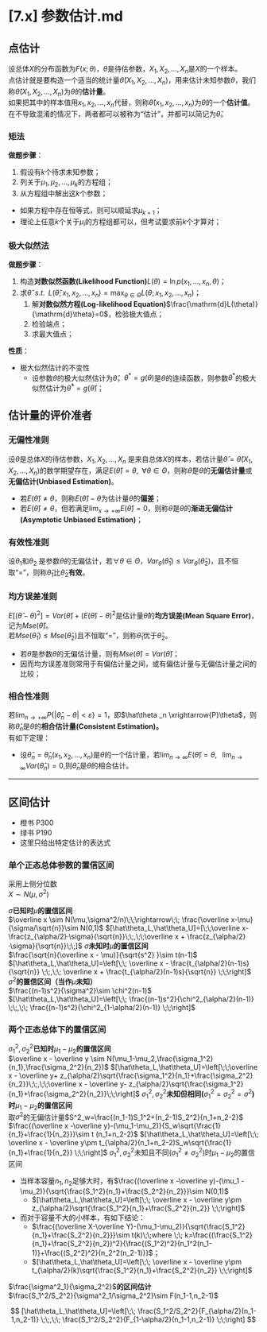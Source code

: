 # [7.x] 参数估计.md

## 点估计

设总体$X$的分布函数为$F(x;\theta)$，$\theta$是待估参数，$X_1,X_2,...,X_n$是$X$的一个样本。<br />点估计就是要构造一个适当的统计量$\hat{\theta}(X_1,X_2,...,X_n)$，用来估计未知参数$\theta$，我们称$\hat{\theta}(X_1,X_2,...,X_n)$为$\theta$的**估计量**。<br />如果把其中的样本值用$x_1,x_2,...,x_n$代替，则称$\hat\theta(x_1,x_2,...,x_n)$为$\theta$的一个**估计值**。<br />在不导致混淆的情况下，两者都可以被称为“估计”，并都可以简记为$\hat\theta$。


### 矩法

**做题步骤**：

1. 假设有$k$个待求未知参数；
2. 列关于$\mu_1,\mu_2,...,\mu_k$的方程组；
3. 从方程组中解出这$k$个参数；
- 如果方程中存在恒等式，则可以顺延求$\mu_{k+1}$；
- 理论上任意$k$个关于$\mu_i$的方程组都可以，但考试要求前$k$个才算对；


### 极大似然法

**做题步骤**：

1. 构造**对数似然函数(Likelihood Function)**$L(\theta)=\ln p(x_1,...,x_n,\theta)$；
2. 求$\hat\theta\;\;s.t.\;\;L(\hat\theta;x_1,x_2,...,x_n)=\max_{\theta\in\Theta}L(\theta;x_1,x_2,...,x_n)$；
   1. 解**对数似然方程(Log-likelihood Equation)**$\frac{\mathrm{d}L(\theta)}{\mathrm{d}\theta}=0$，检验极大值点；
   2. 检验端点；
   3. 求最大值点；

**性质**：

- 极大似然估计的不变性
   - 设参数$\theta$的极大似然估计为$\hat\theta$，$\theta^*=g(\theta)$是$\theta$的连续函数，则参数$\theta^*$的极大似然估计为$\hat\theta^*=g(\hat\theta)$；


## 估计量的评价准者

### 无偏性准则

设$\theta$是总体$X$的待估参数，$X_1,X_2,...,X_n$ 是来自总体$X$的样本，若估计量$\hat\theta=\hat\theta(X_1,X_2,...,X_n)$的数学期望存在，满足$E(\hat\theta)=\theta,\;\;\forall\theta\in\Theta$，则称$\hat\theta$是$\theta$的**无偏估计量**或**无偏估计(Unbiased Estimation)**。

- 若$E(\hat\theta)\not=\theta$，则称$E(\hat\theta)-\theta$为估计量$\hat\theta$的**偏差**；
- 若$E(\hat\theta)\not=\theta$，但若满足$\lim_{x\to+\infty}E(\hat\theta)=0$，则称$\hat\theta$是$\theta$的**渐进无偏估计(Asymptotic Unbiased Estimation)**；


### 有效性准则

设$\theta_1$和$\theta_2$ 是参数$\theta$的无偏估计，若$\forall \theta\in\Theta$，$Var_\theta(\hat\theta_1)\leq Var_\theta(\hat\theta_2)$，且不恒取“=”，则称$\hat\theta_1$比$\hat\theta_2$**有效**。


### 均方误差准则

$E[(\hat\theta-\theta)^2]
=Var(\hat\theta)+(E(\hat\theta)-\theta)^2$是估计量$\hat\theta$的**均方误差(Mean Square Error)**，记为$Mse(\hat\theta)$。<br />若$Mse(\hat\theta_1)\leq Mse(\hat\theta_2)$且不恒取“=”，则称$\hat\theta_1$优于$\hat\theta_2$。

- 若$\hat\theta$是参数$\theta$的无偏估计量，则有$Mse(\hat\theta)=Var(\hat\theta)$；
- 因而均方误差准则常用于有偏估计量之间，或有偏估计量与无偏估计量之间的比较；


###  相合性准则

若$\lim_{n\to+\infty}P\{|\hat\theta_n-\theta|<\varepsilon\}=1$，即$\hat\theta _n \xrightarrow{P}\theta$，则称$\hat\theta_n$是$\theta$的**相合估计量(Consistent Estimation)。**<br />有如下定理：

- 设$\hat\theta_n=\hat\theta_n(x_1,x_2,...,x_n)$是$\theta$的一个估计量，若$\lim_{n\to \infty}E(\hat\theta)=\theta,\;\;\;\lim_{n\to\infty}Var(\hat\theta_n)=0,$则$\hat\theta_n$是$\theta$的相合估计。


---


##  区间估计

- 橙书 P300
- 绿书 P190
- 这里只给出特定估计的表达式

### 单个正态总体参数的置信区间
采用上侧分位数<br />$X\sim N(\mu,\sigma^2)$

$\sigma$**已知时**$\mu$**的置信区间**<br />$\overline x \sim N(\mu,\sigma^2/n)\;\;\rightarrow\;\;
\frac{\overline x-\mu}{\sigma/\sqrt{n}}\sim N(0,1)$
$[\hat\theta_L,\hat\theta_U]=[\;\;\overline x-\frac{z_{\alpha/2}·\sigma}{\sqrt{n}}\;\;,\;\;\overline x + \frac{z_{\alpha/2}·\sigma}{\sqrt{n}}\;\;]$
$\sigma$**未知时**$\mu$**的置信区间**<br />$\frac{\sqrt{n}(\overline x - \mu)}{\sqrt{s^2}
}\sim t(n-1)$
$[\hat\theta_L,\hat\theta_U]=\left[\;\;
\overline x - \frac{t_{\alpha/2}(n-1)s}{\sqrt{n}}
\;\;,\;\;
\overline x + \frac{t_{\alpha/2}(n-1)s}{\sqrt{n}}
\;\;\right]$
$\sigma^2$**的置信区间（当作**$\mu$**未知）**<br />$\frac{(n-1)s^2}{\sigma^2}\sim \chi^2(n-1)$
$[\hat\theta_L,\hat\theta_U]=\left[\;\;
\frac{(n-1)s^2}{\chi^2_{\alpha/2}(n-1)}
\;\;,\;\;
\frac{(n-1)s^2}{\chi^2_{1-\alpha/2}(n-1)}
\;\;\right]$


### 两个正态总体下的置信区间

$\sigma_1^2,\sigma_2^2$**已知时**$\mu_1-\mu_2$**的置信区间**<br />$\overline x - \overline y \sim N(\mu_1-\mu_2,\frac{\sigma_1^2}{n_1},\frac{\sigma_2^2}{n_2})$
$[\hat\theta_L,\hat\theta_U]=\left[\;\;\overline x - \overline y+ z_{\alpha/2}\sqrt{\frac{\sigma_1^2}{n_1}+\frac{\sigma_2^2}{n_2}}\;\;,\;\;\overline x - \overline y- z_{\alpha/2}\sqrt{\frac{\sigma_1^2}{n_1}+\frac{\sigma_2^2}{n_2}}\;\;\right]$
$\sigma_1^2,\sigma_2^2$**未知但相同(**$\sigma_1^2=\sigma_2^2=\sigma^2$**)时**$\mu_1-\mu_2$**的置信区间**<br />取$\sigma^2$的无偏估计量$S^2_w=\frac{(n_1-1)S_1^2+(n_2-1)S_2^2}{n_1+n_2-2}$
$\frac{(\overline x -\overline y)-(\mu_1-\mu_2)}{S_w\sqrt{\frac{1}{n_1}+\frac{1}{n_2}}}\sim t  (n_1+n_2-2)$
$[\hat\theta_L,\hat\theta_U]=\left[\;\;
\overline x - \overline y\pm
t_{\alpha/2}(n_1+n_2-2)S_w\sqrt{\frac{1}{n_1}+\frac{1}{n_2}}
\;\;\right]$
$\sigma_1^2,\sigma_2^2$未知且不同($\sigma_1^2\not=\sigma_2^2$)时$\mu_1-\mu_2$的置信区间

- 当样本容量$n_1,n_2$足够大时，有$\frac{(\overline x -\overline y)-(\mu_1 - \mu_2)}{\sqrt{\frac{S_1^2}{n_1}+\frac{S_2^2}{n_2}}}\sim N(0,1)$
   - $[\hat\theta_L,\hat\theta_U]=\left[\;\;
\overline x - \overline y\pm
z_{\alpha/2}\sqrt{\frac{S_1^2}{n_1}+\frac{S_2^2}{n_2}}
\;\;\right]$
- 而对于容量不大的小样本，有如下结论：
   - $\frac{(\overline X-\overline Y)-(\mu_1-\mu_2)}{\sqrt{\frac{S_1^2}{n_1}+\frac{S_2^2}{n_2}}}\sim t(k)\;\;where \;\; k=\frac{(\frac{S_1^2}{n_1}+\frac{S_2^2}{n_2})^2}{\frac{(S_1^2)^2}{n_1^2(n_1-1)}+\frac{(S_2^2)^2}{n_2^2(n_2-1)}}$；
   - $[\hat\theta_L,\hat\theta_U]=\left[\;\;
\overline x - \overline y\pm
t_{\alpha/2}(k)\sqrt{\frac{S_1^2}{n_1}+\frac{S_2^2}{n_2}}
\;\;\right]$

$\frac{\sigma^2_1}{\sigma_2^2}$**的区间估计**<br />$\frac{S_1^2/S_2^2}{\sigma^2_1/\sigma_2^2}\sim F(n_1-1,n_2-1)$


$$
[\hat\theta_L,\hat\theta_U]=\left[\;\;
\frac{S_1^2/S_2^2}{F_{\alpha/2}(n_1-1,n_2-1)}
\;\;,\;\;
\frac{S_1^2/S_2^2}{F_{1-\alpha/2}(n_1-1,n_2-1)}
\;\;\right]
$$


